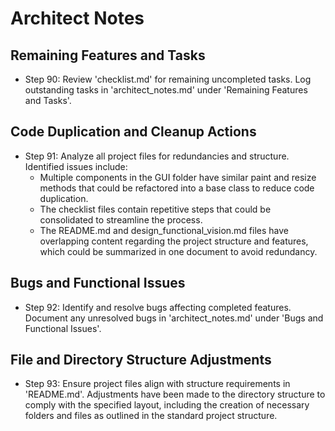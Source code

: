 # Architect Notes

## Remaining Features and Tasks
- Step 90: Review 'checklist.md' for remaining uncompleted tasks. Log outstanding tasks in 'architect_notes.md' under 'Remaining Features and Tasks'.

## Code Duplication and Cleanup Actions
- Step 91: Analyze all project files for redundancies and structure. Identified issues include:
  - Multiple components in the GUI folder have similar paint and resize methods that could be refactored into a base class to reduce code duplication.
  - The checklist files contain repetitive steps that could be consolidated to streamline the process.
  - The README.md and design_functional_vision.md files have overlapping content regarding the project structure and features, which could be summarized in one document to avoid redundancy.

## Bugs and Functional Issues
- Step 92: Identify and resolve bugs affecting completed features. Document any unresolved bugs in 'architect_notes.md' under 'Bugs and Functional Issues'.

## File and Directory Structure Adjustments
- Step 93: Ensure project files align with structure requirements in 'README.md'. Adjustments have been made to the directory structure to comply with the specified layout, including the creation of necessary folders and files as outlined in the standard project structure.
